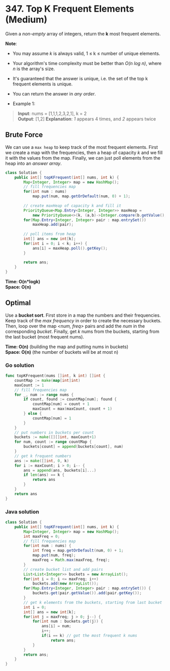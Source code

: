 # 347. Top K Frequent Elements (Medium)

Given a *non-empty* array of integers, return the **k** most frequent elements.

**Note**:
- You may assume *k* is always valid, 1 ≤ k ≤ number of unique elements.
- Your algorithm's time complexity must be better than *O(n log n)*, where *n* is the array's size.
- It's guaranteed that the answer is unique, i.e. the set of the top k frequent elements is unique.
- You can return the answer in *any order*.

- Example 1:
> **Input**: nums = [1,1,1,2,3,2,1], k = 2 <br>
> **Output**: [1,2]
> **Explanation**: *1* appears 4 times, and *2* appears twice

## Brute Force
We can use a `max heap` to keep track of the most frequent elements. First we create a map with the
frequencies, then a heap of capacity *k* and we fill it with the values from the map. Finally, we
can just poll elements from the heap into an *answer array*.

```java
class Solution {
    public int[] topKFrequent(int[] nums, int k) {
        Map<Integer, Integer> map = new HashMap();
        // fill frequencies map
        for(int num : nums)
            map.put(num, map.getOrDefault(num, 0) + 1);
        
        // create maxHeap of capacity k and fill it
        PriorityQueue<Map.Entry<Integer, Integer>> maxHeap = 
            new PriorityQueue<>(k, (a,b)->Integer.compare(b.getValue(), a.getValue()));
        for(Map.Entry<Integer, Integer> pair : map.entrySet())
            maxHeap.add(pair);
        
        // poll items from heap
        int[] ans = new int[k];
        for(int i = 0; i < k; i++) {
            ans[i] = maxHeap.poll().getKey();
        }
        
        return ans;
    }
}
```

**Time: O(n\*logk) <br> Space: O(n)**

## Optimal
Use a **bucket sort**. First store in a map the numbers and their frequencies. Keep track of the
*max frequency* in order to create the necessary buckets. Then, loop over the map *<num, freq>*
pairs and add the *num* in the corresponding *bucket*. Finally, get *k* nums from the buckets,
starting from the last bucket (most frequent nums).

**Time: O(n)** (building the map and putting nums in buckets)<br> 
**Space: O(n)** (the number of buckets will be at most n)

### Go solution
```go
func topKFrequent(nums []int, k int) []int {
    countMap := make(map[int]int)
    maxCount := 1
    // fill frequencies map
    for _, num := range nums {
        if count, found := countMap[num]; found {
            countMap[num] = count + 1
            maxCount = max(maxCount, count + 1)
        } else {
            countMap[num] = 1
        } 
    }
    // put numbers in buckets per count
    buckets := make([][]int, maxCount+1)
    for num, count := range countMap {
        buckets[count] = append(buckets[count], num)
    }
    // get k frequent numbers
    ans := make([]int, 0, k)
    for i := maxCount; i > 0; i-- {
        ans = append(ans, buckets[i]...)
        if len(ans) == k {
            return ans
        }
    }
    return ans
}
```
### Java solution
```java
class Solution {
    public int[] topKFrequent(int[] nums, int k) {
        Map<Integer, Integer> map = new HashMap();
        int maxFreq = 0;
        // fill frequencies map
        for(int num : nums) {
            int freq = map.getOrDefault(num, 0) + 1;
            map.put(num, freq);
            maxFreq = Math.max(maxFreq, freq);
        }
        // create bucket list and add pairs
        List<List<Integer>> buckets = new ArrayList();
        for(int i = 0; i <= maxFreq; i++)
            buckets.add(new ArrayList());
        for(Map.Entry<Integer, Integer> pair : map.entrySet()) {
            buckets.get(pair.getValue()).add(pair.getKey());
        }
        // get k elements from the buckets, starting from last bucket
        int i = 0;
        int[] ans = new int[k];
        for(int j = maxFreq; j > 0; j--) {
            for(int num : buckets.get(j)) {
                ans[i] = num;
                i++;
                if(i == k) // got the most frequent k nums
                    return ans;
            }
        }
        return ans;
    }
}
```